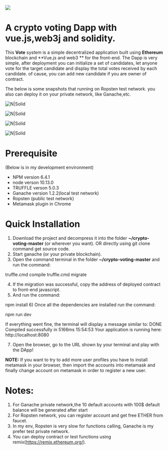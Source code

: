 [![][ButlerImage]][website] 


# A crypto voting Dapp with vue.js,web3j and solidity.

This **Vote** system is a simple decentralized application built using **Ethereum** blockchain and **Vue.js and web3 ** for the front-end. The Dapp is very simple, after deployment you can initialize a set of candidates, let anyone vote for the target candidate and display the total votes received by each candidate. of cause, you can add new candidate if you are owner of contract.

The below is some snapshots that running on Ropsten test network. you also can deploy it on your private network, like Ganache,etc.

![N|Solid](https://github.com/weixuan2008/crypto-voting-master/blob/master/static/images/contract.PNG)

![N|Solid](https://github.com/weixuan2008/crypto-voting-master/blob/master/static/images/Summary.PNG)

![N|Solid](https://github.com/weixuan2008/crypto-voting-master/blob/master/static/images/vote-2.PNG)

![N|Solid](https://github.com/weixuan2008/crypto-voting-master/blob/master/static/images/vote-3.PNG)


# Prerequisite 
(Below is in my development environment)
- NPM version 6.4.1
- node verson 10.13.0
- TRUFFLE verson 5.0.3
- Ganache version 1.2.2(local test network)
- Ropsten (public test network)
- Metamask plugin in Chrome

# Quick Installation
1) Download the project and decompress it into the folder **~/crypto-voting-master** (or wherever you want). OR directly using git clone command get source code.
2) Start ganache (or your private blockchain).
3) Open the command terminal in the folder **~/crypto-voting-master** and run the command:

  truffle.cmd compile
  truffle.cmd migrate

4) If the migration was successful, copy the address of deployed contract to front-end javascript.
5) And run the command:

  npm install
6) Once all the dependencies are installed run the command:

  npm run dev

  If everything went fine, the terminal will display a message similar to:
  DONE  Compiled successfully in 5166ms           15:54:53
  Your application is running here: http://localhost:8080

7) Open the browser, go to the URL shown by your terminal and play with the DApp!

**NOTE:** If you want to try to add more user profiles you have to install metamask in your browser, then import the accounts into metamask and finally change account on metamask in order to register a new user.


# Notes: 
   1. For Ganache private network,the 10 default accounts with 100$ default balance will be generated after start
   2. For Ropsten network, you can register account and get free ETHER from faucet.
   3. In my env, Ropsten is very slow for functions calling, Ganache is my prefer test private network.
   5. You can deploy contract or test functions using remix(https://remix.ethereum.org/).



[ButlerImage]: https://github.com/weixuan2008/crypto-voting-master/blob/master/static/images/logo.png
[website]: https://github.com/weixuan2008/crypto-voting-master
